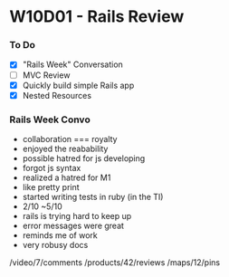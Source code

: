 # W10D01 - Rails Review

### To Do
- [x] "Rails Week" Conversation
- [ ] MVC Review
- [x] Quickly build simple Rails app
- [x] Nested Resources

### Rails Week Convo
* collaboration === royalty
* enjoyed the reabability
* possible hatred for js developing
* forgot js syntax
* realized a hatred for M1
* like pretty print
* started writing tests in ruby (in the TI)
* 2/10 ~5/10
* rails is trying hard to keep up
* error messages were great
* reminds me of work
* very robusy docs


/video/7/comments
/products/42/reviews
/maps/12/pins













